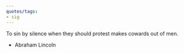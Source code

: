 ```yaml
---
quotes/tags:
- sig
---
```




To sin by silence when they should protest makes cowards out of men.

- Abraham Lincoln